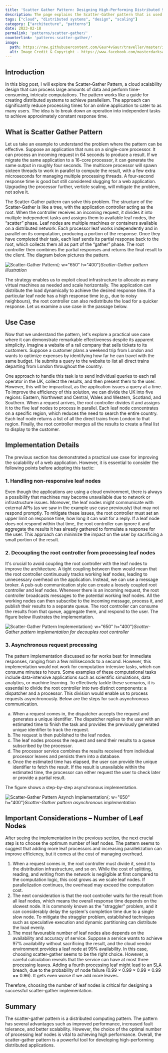 ```yaml
---
title: 'Scatter Gather Pattern: Designing High-Performing Distributed Systems'
description: The page explains the Scatter-Gather pattern that is used to parallelize processing tasks in distributed systems. The article details the pattern, its implementation and the considerations of using it. 
tags: ["cloud", "distributed systems", "design", "scaling"]
category: ["architecture", "patterns"]
date: 2023-02-18
permalink: 'patterns/scatter-gather/'
counterlink: 'patterns-scatter-gather/'
image:
  path: https://raw.githubusercontent.com/Gaur4vGaur/traveller/master/images/patterns/2023-02-18-scatter-gather-pattern/scatter-gather-cover-image.png
  alt: Image Credit & Copyright - https://www.facebook.com/masterdarksastro & https://www.hansonastronomy.com/
---
```


## Introduction
In this blog post, I will explore the Scatter-Gather Pattern, a cloud scalability design that can process large amounts of data and perform time-consuming, intricate computations. The pattern works like a guide for creating distributed systems to achieve parallelism. The approach can significantly reduce processing times for an online application to cater to as many users. The idea is to break down an operation into independent tasks to achieve approximately constant response time.     

## What is Scatter Gather Pattern
Let us take an example to understand the problem where the pattern can be effective. Suppose an application that runs on a single-core processor. It can process an incoming request in 64 seconds to produce a result. If we migrate the same application to a 16-core processor, it can generate the same output in roughly four seconds. The multicore processor will spawn sixteen threads to work in parallel to compute the result, with a few extra microseconds for managing multiple processing threads. A four-second response time is good but still considered slugging for a web application. Upgrading the processor further, verticle scaling, will mitigate the problem, not solve it. 

The Scatter-Gather pattern can solve this problem. The structure of the Scatter-Gather is like a tree, with the application controller acting as the root. When the controller receives an incoming request, it divides it into multiple independent tasks and assigns them to available leaf nodes, the “scatter” phase. Leaf nodes are multiple machines or containers available on a distributed network. Each processor leaf works independently and in parallel on its computation, producing a portion of the response. Once they have completed their task, each leaf sends its partial response back to the root, which collects them all as part of the “gather” phase. The root controller then combines the partial responses and returns the final result to the client. The diagram below pictures the pattern.


![Scatter-Gather Pattern](https://raw.githubusercontent.com/Gaur4vGaur/traveller/master/images/patterns/2023-02-18-scatter-gather-pattern/scatter-gather-introduction.png){: w="650" h="400"}*Scatter-Gather pattern illustration*

The strategy enables us to exploit cloud infrastructure to allocate as many virtual machines as needed and scale horizontally. The application can distribute the load dynamically to achieve the desired response time. If a particular leaf node has a high response time (e.g., due to noisy neighbours), the root controller can also redistribute the load for a quicker response. Let us examine a use case in the passage below.

## Use Case
Now that we understand the pattern, let's explore a practical use case where it can demonstrate remarkable effectiveness despite its apparent simplicity. Imagine a website of a rail company that sells tickets to its customers. Suppose a customer plans a weekend trip from London and wants to optimize expenses by identifying how far he can travel with the same budget. He submits a query to the website to list all direct trains departing from London throughout the country.

One approach to handle this task is to send individual queries to each rail operator in the UK, collect the results, and then present them to the user. However, this will be impractical, as the application issues a query at a time. To improve the efficiency of this solution, we can divide the UK into five regions: Eastern, Northwest and Central, Wales and Western, Scotland, and Southern. When a request arrives, the root controller divides it and assigns it to the five leaf nodes to process in parallel. Each leaf node concentrates on a specific region, which reduces the need to search the entire country. Each leaf node returns a list of all the direct trains from London to that region. Finally, the root controller merges all the results to create a final list to display to the customer.

## Implementation Details

The previous section has demonstrated a practical use case for improving the scalability of a web application. However, it is essential to consider the following points before adopting this tactic:

### 1. Handling non-responsive leaf nodes
Even though the applications are using a cloud environment, there is always a possibility that machines may become unavailable due to network or infrastructure issues. Moreover, the leaf nodes might communicate with external APIs (as we saw in the example use case previously) that may not respond promptly. To mitigate these issues, the root controller must set an upper limit on response time, how long it can wait for a reply. If a leaf node does not respond within that time, the root controller can ignore it and aggregate the results it has already gathered to formulate a response for the user. This approach can minimize the impact on the user by sacrificing a small portion of the result.

### 2. Decoupling the root controller from processing leaf nodes
It's crucial to avoid coupling the root controller with the leaf nodes to improve the architecture. A tight coupling between them would mean that the root controller continuously tracks working leaf nodes, leading to unnecessary overhead on the application. Instead, we can use a message broker. A pub-sub communication style can create a loosely coupled root controller and leaf nodes. Whenever there is an incoming request, the root controller broadcasts messages to the potential working leaf nodes. All the working nodes can then subscribe to the incoming message, process it, and publish their results to a separate queue. The root controller can consume the results from that queue, aggregate them, and respond to the user. The figure below illustrates the implementation.

![Scatter-Gather Pattern Implementation](https://raw.githubusercontent.com/Gaur4vGaur/traveller/master/images/patterns/2023-02-18-scatter-gather-pattern/scatter-gather-impl-decouple.png){: w="650" h="400"}*Scatter-Gather pattern implementation for decouples root controller*

### 3. Asynchronous request processing
The pattern implementation discussed so far works best for immediate responses, ranging from a few milliseconds to a second. However, this implementation would not work for computation-intensive tasks, which can consume minutes to hours. Some examples of these computational tasks include data-intensive applications such as scientific simulations, data analytics, or machine learning. To effectively tackle these scenarios, it is essential to divide the root controller into two distinct components: a dispatcher and a processor. This division would enable us to process requests asynchronously. Below are the steps for such asynchronous communication.
<ol type="a">
<li> When a request comes in, the dispatcher accepts the request and generates a unique identifier. The dispatcher replies to the user with an estimated time to finish the task and provides the previously generated unique identifier to track the request.</li>
<li> The request is then published to the leaf nodes.</li>
<li> The leaf nodes process the request and send their results to a queue subscribed by the processor.</li>
<li> The processor service combines the results received from individual processor leaves and persists them into a database.</li>
<li> Once the estimated time has elapsed, the user can provide the unique identifier to fetch the result. If the result is unavailable within the estimated time, the processor can either request the user to check later or provide a partial result. </li>
</ol> 
The figure shows a step-by-step asynchronous implementation. 

![Scatter-Gather Pattern Asynch Implementation](https://raw.githubusercontent.com/Gaur4vGaur/traveller/master/images/patterns/2023-02-18-scatter-gather-pattern/scatter-gather-impl-asynch.png){: w="650" h="400"}*Scatter-Gather pattern asynchronous implementation*

## Important Considerations – Number of Leaf Nodes
After seeing the implementation in the previous section, the next crucial step is to choose the optimum number of leaf nodes. The pattern seems to suggest that adding more leaf processors and increasing parallelization can improve efficiency, but it comes at the cost of managing overhead. 
1. When a request comes in, the root controller must divide it, send it to the distribution infrastructure, and so on. While the cost of splitting, reading, and writing from the network is negligible at first compared to the computation logic, this cost grows as we scale leaf nodes. If parallelization continues, the overhead may exceed the computation cost.
2. The next consideration is that the root controller waits for the result from all leaf nodes, which means the overall response time depends on the slowest node. It is commonly known as the "straggler" problem, and it can considerably delay the system's completion time due to a single slow node. To mitigate the straggler problem, established techniques such as speculative execution and dynamic partitioning can distribute the load evenly.
3. The most favourable number of leaf nodes also depends on the availability and accuracy of service. Suppose a service wants to achieve 97% availability without sacrificing the result, and the cloud vendor environment provides a leaf node at 99% availability. In this case, choosing scatter-gather seems to be the right choice. However, a careful calculation reveals that the service can have at most three processing leaves. Adding a fourth processing leaf might lead to an SLA breach, due to the probability of node failure (0.99 × 0.99 × 0.99 × 0.99 == 0.96). It gets even worse if we add more leaves.

Therefore, choosing the number of leaf nodes is critical for designing a successful scatter-gather implementation.

## Summary
The scatter-gather pattern is a distributed computing pattern. The pattern has several advantages such as improved performance, increased fault tolerance, and better scalability. However, the choice of the optimal number of processing leaf nodes is vital to achieving high performance. Overall, the scatter-gather pattern is a powerful tool for developing high-performing distributed applications.
